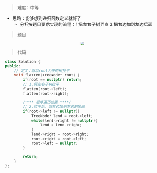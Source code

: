 > 难度：中等
- 思路：能够想到递归函数定义就好了
  - 分析按题目要求实现的流程：1.把左右子树弄直 2.把右边加到左边后面


> 题目
<div align="center" style="zoom:60%"><img src="./pic/114-1.png"></div>

> 代码

```cpp
class Solution {
public:
    // 定义：将以root为根的树拉平
    void flatten(TreeNode* root) {
        if(root == nullptr) return;
        // 1.将左右子树拉平
        flatten(root->left);
        flatten(root->right);

        /**** 后序遍历位置 ****/
        // 2.拉平后，将右边加到左边的尾部
        if(root->left != nullptr){
            TreeNode* lend = root->left;
            while(lend->right != nullptr){
                lend = lend->right;
            }
            lend->right = root->right;
            root->right = root->left;
            root->left = nullptr;
        }

        return;
    }
};
```